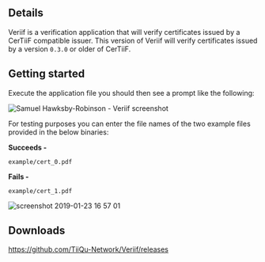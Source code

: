 ## Details

Veriif is a verification application that will verify certificates issued by a CerTiiF compatible issuer. This version of Veriif will verify certificates issued by a version `0.3.0` or older of CerTiiF.

## Getting started
Execute the application file you should then see a prompt like the following:

![Samuel Hawksby-Robinson - Veriif screenshot](https://user-images.githubusercontent.com/5702426/51622864-67635d80-1f2f-11e9-975b-1f730e89e932.png)

For testing purposes you can enter the file names of the two example files provided in the below binaries:

**Succeeds -**
```
example/cert_0.pdf
```

**Fails -**
```
example/cert_1.pdf
```

![screenshot 2019-01-23 16 57 01](https://user-images.githubusercontent.com/5702426/51623140-f1abc180-1f2f-11e9-8040-87a6d41cb135.png)

## Downloads

https://github.com/TiiQu-Network/Veriif/releases
